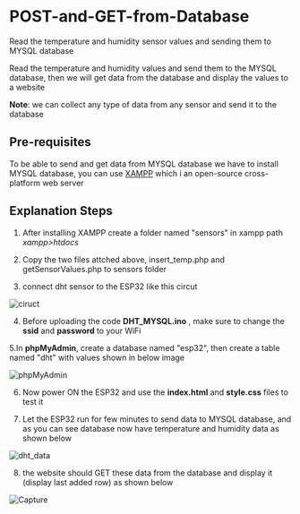 # POST-and-GET-from-Database
Read the temperature and humidity sensor values and sending them to MYSQL database

 Read the temperature and humidity values and send them to the MYSQL database, then we will get data from the database and display the values to a website
 
 **Note**: we can collect any type of data from any sensor and send it to the database
 
 ## Pre-requisites
 To be able to send and get data from MYSQL database we have to install MYSQL database, you can use [XAMPP](https://www.apachefriends.org/) which i an open-source cross-platform web server
 
 ## Explanation Steps
 1. After installing XAMPP create a folder named "sensors" in xampp path *xampp>htdocs*
 
 2. Copy the two files attched above, insert_temp.php and getSensorValues.php to sensors folder
 
3. connect dht sensor to the ESP32 like this circut

![ciruct](https://user-images.githubusercontent.com/90250848/189140644-937f1f32-fca9-4026-9c85-d97d69a9a7af.PNG)

4. Before uploading the code **DHT_MYSQL.ino** , make sure to change the **ssid** and **password** to your WiFi

5.In **phpMyAdmin**, create a database named "esp32", then create a table named "dht" with values shown in below image

![phpMyAdmin](https://user-images.githubusercontent.com/90250848/189142653-6b799ccd-f7f5-4ccb-819c-0460521c5269.jpg)

6. Now power ON the ESP32 and use the **index.html** and **style.css** files  to test it

7. Let the ESP32 run for few minutes to send data to MYSQL database, and as you can see database now have temperature and humidity data as shown below

![dht_data](https://user-images.githubusercontent.com/90250848/189142914-7bfb5ebc-af13-49fe-aa2d-ab5c8d5f56da.jpg)

8. the website should GET these data from the database and display it (display last added row) as shown below

![Capture](https://user-images.githubusercontent.com/90250848/189145629-08c7822a-3ad7-4d14-98d0-a74d3973a5ea.PNG)
